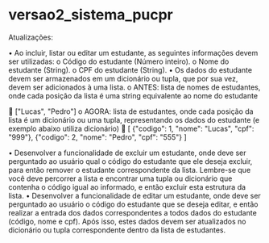 # versao2_sistema_pucpr #

Atualizações: 

•	Ao incluir, listar ou editar um estudante, as seguintes informações devem ser utilizadas:
o	Código do estudante (Número inteiro).
o	Nome do estudante (String).
o	CPF do estudante (String).
•	Os dados do estudante devem ser armazenados em um dicionário ou tupla, que por sua vez, devem ser adicionados à uma lista.
o	ANTES: lista de nomes de estudantes, onde cada posição da lista é uma string equivalente ao nome do estudante

	["Lucas", "Pedro"]
o	AGORA: lista de estudantes, onde cada posição da lista é um dicionário ou uma tupla, representando os dados do estudante (e exemplo abaixo utiliza dicionário)
	[ 
    {"codigo": 1, "nome": "Lucas", "cpf": "999"}, 
    {"codigo": 2, "nome": "Pedro", "cpf": "555"} 
]


•	Desenvolver a funcionalidade de excluir um estudante, onde deve ser perguntado ao usuário qual o código do estudante que ele deseja excluir, para então remover o estudante correspondente da lista. Lembre-se que você deve percorrer a lista e encontrar uma tupla ou dicionário que contenha o código igual ao informado, e então excluir esta estrutura da lista.
•	Desenvolver a funcionalidade de editar um estudante, onde deve ser perguntado ao usuário o código do estudante que se deseja editar, e então realizar a entrada dos dados correspondentes a todos dados do estudante (código, nome e cpf). Após isso, estes dados devem ser atualizados no dicionário ou tupla correspondente dentro da lista de estudantes.
